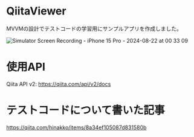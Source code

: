 # QiitaViewer
MVVMの設計でテストコードの学習用にサンプルアプリを作成しました。

![Simulator Screen Recording - iPhone 15 Pro - 2024-08-22 at 00 33 09](https://github.com/user-attachments/assets/a28140cb-1c8e-4e0c-8c0a-266f6e2d35b0)
# 使用API
Qiita API v2: https://qiita.com/api/v2/docs

# テストコードについて書いた記事
https://qiita.com/hinakko/items/8a34ef105087d831580b
